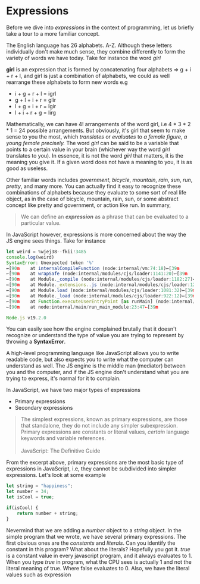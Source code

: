 # Expressions

Before we dive into *expressions* in the context of programming, let us briefly take a tour to a more familiar concept. 

The English language has 26 alphabets. A-Z. Although these letters individually don't make much sense, they combine differently to form the variety of words we have today. Take for instance the word *girl*

**girl** is an expression that is formed by concatenating four alphabets => g + i + r + l, and girl is just a combination of alphabets, we could as well rearrange these alphabets to form new words e.g

- i + g + r + l = igrl
- g + l + i + r = glir
- l + g + i + r = lgir
- l + i + r + g = lirg

Mathematically, we can have 4! arrangements of the word girl, i.e 4 * 3 * 2 * 1 = 24 possible arrangements. But obviously, it's girl that seem to make sense to you the most, which *translates* or *evaluates* to *a female figure, a young female precisely.* The word *girl* can be said to be a variable that points to a certain value in your brain (whichever way the word *girl* translates to you). In essence, it is not the word *girl* that matters, it is the meaning you give it. If a given word does not have a meaning to you, it is as good as useless. 

<!-- a picture of girl to girl image here -->

Other familiar words includes *government*, *bicycle*, *mountain*, *rain*, *sun*, *run*, *pretty*, and many more. You can actually find it easy to recognize these combinations of alphabets because they evaluate to some sort of real life object, as in the case of bicycle, mountain, rain, sun, or some abstract concept like pretty and government, or action like run. In summary,
<!-- a picture of the words and what they mean here -->
> We can define an ***expression*** as a phrase that can be evaluated to a particular value.

In JavaScript however, expressions is more concerned about the way the JS engine sees things. Take for instance
```javascript
let weird = %wjej38--fkii!3485
console.log(weird)
SyntaxError: Unexpected token '%'
←[90m    at internalCompileFunction (node:internal/vm:74:18)←[39m
←[90m    at wrapSafe (node:internal/modules/cjs/loader:1141:20)←[39m
←[90m    at Module._compile (node:internal/modules/cjs/loader:1182:27)←[39m
←[90m    at Module._extensions..js (node:internal/modules/cjs/loader:1272:10)←[39m
←[90m    at Module.load (node:internal/modules/cjs/loader:1081:32)←[39m
←[90m    at Module._load (node:internal/modules/cjs/loader:922:12)←[39m
←[90m    at Function.executeUserEntryPoint [as runMain] (node:internal/modules/run_main:82:12)←[39m
←[90m    at node:internal/main/run_main_module:23:47←[39m

Node.js v19.2.0
```
You can easily see how the engine complained brutally that it doesn't recognize or understand the type of value you are trying to represent by throwing a **SyntaxError**.
<!-- a picture of a complaining person here -->
A high-level programming language like JavaScript allows you to write readable code, but also expects you to write what the computer can understand as well. The JS engine is the middle man (mediator) between you and the computer, and if the JS engine don't understand what you are trying to express, it's normal for it to complain.

In JavaScript, we have two major types of expressions

- Primary expressions
- Secondary expressions

> The simplest expressions, known as primary expressions, are those that standalone, they do not include any simpler subexpression. Primary expressions are constants or literal values, *certain* language keywords and variable references. <br> <br> JavaScript: The Definitive Guide

From the excerpt above, primary expressions are the most basic type of expressions in JavaScript, i.e, they cannot be subdivided into simpler expressions. Let's look at some example

```javascript
let string = "happiness";
let number = 34;
let isCool = true;

if(isCool) {
    return number + string;
}
```

Nevermind that we are adding a *number* object to a *string* object. In the simple program that we wrote, we have several primary expressions. The first obvious ones are the *constants* and *literals*. Can you identify the constant in this program? What about the literals? Hopefully you got it. *true* is a constant value in every javascript program, and it always evaluates to 1. When you type *true* in program, what the CPU sees is actually 1 and not the literal meaning of true. Where false evaluates to 0. Also, we have the literal values such as expression

<!-- I need to think straight to be able to write this to completion. I am trying to simplify things not confuscate them...I think I need to explain how types are pure objects in JavaScript... -->